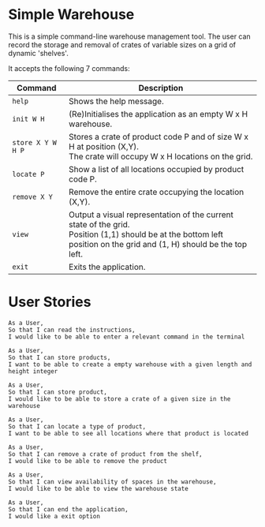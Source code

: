 # Simple Warehouse
This is a simple command-line warehouse management tool. The user can record the storage and removal of crates of variable sizes on a grid of dynamic 'shelves'.

It accepts the following 7 commands:

| Command | Description |
| --- | --- |
| `help` | Shows the help message. |
| `init W H` | (Re)Initialises the application as an empty W x H warehouse. |
| `store X Y W H P` | Stores a crate of product code P and of size W x H at position (X,Y).<br>The crate will occupy W x H locations on the grid.|
| `locate P` | Show a list of all locations occupied by product code P. |
| `remove X Y` | Remove the entire crate occupying the location (X,Y). |
| `view` | Output a visual representation of the current state of the grid.<br>Position (1,1) should be at the bottom left position on the grid and (1, H) should be the top left. |
| `exit` | Exits the application. |


# User Stories #
```
As a User,
So that I can read the instructions,
I would like to be able to enter a relevant command in the terminal

As a User,
So that I can store products,
I want to be able to create a empty warehouse with a given length and height integer

As a User,
So that I can store product,
I would like to be able to store a crate of a given size in the warehouse

As a User,
So that I can locate a type of product,
I want to be able to see all locations where that product is located

As a User,
So that I can remove a crate of product from the shelf,
I would like to be able to remove the product

As a User,
So that I can view availability of spaces in the warehouse,
I would like to be able to view the warehouse state

As a User,
So that I can end the application,
I would like a exit option


```